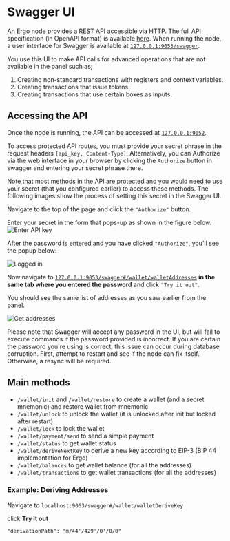 # Swagger UI

An Ergo node provides a REST API accessible via HTTP. The full API specification (in OpenAPI format) is available [here](https://github.com/ergoplatform/ergo/blob/master/src/main/resources/api/openapi.yaml). When running the node, a user interface for Swagger is available at [`127.0.0.1:9053/swagger`](http://127.0.0.1:9053/swagger). 


You use this UI to make API calls for advanced operations that are not available in the panel such as;

1. Creating non-standard transactions with registers and context variables.
2. Creating transactions that issue tokens.
3. Creating transactions that use certain boxes as inputs. 




## Accessing the API





Once the node is running, the API can be accessed at [`127.0.0.1:9052`](http://127.0.0.1:9052). 

To access protected API routes, you must provide your secret phrase in the request headers `[api_key, Content-Type]`. Alternatively, you can Authorize via the web interface in your browser by clicking the `Authorize` button in swagger and entering your secret phrase there.


Note that most methods in the API are protected and you would need to use your secret (that you configured earlier) to access these methods. The following images show the process of setting this secret in the Swagger UI.

Navigate to the top of the page and click the `"Authorize"` button. 

Enter your secret in the form that pops-up as shown in the figure below.
![Enter API key](https://user-images.githubusercontent.com/23208922/69916784-450e6a80-1485-11ea-9bb5-681438d11970.png)

After the password is entered and you have clicked `"Authorize"`, you'll see the popup below:

![Logged in](https://user-images.githubusercontent.com/23208922/69916787-4a6bb500-1485-11ea-90c8-39b274d0f36d.png)

Now navigate to [`127.0.0.1:9053/swagger#/wallet/walletAddresses`](http://127.0.0.1:9053/swagger#/wallet/walletAddresses) **in the same tab where you entered the password** and click `"Try it out"`. 

You should see the same list of addresses as you saw earlier from the panel. 

![Get addresses](https://user-images.githubusercontent.com/23208922/69916855-f9a88c00-1485-11ea-8705-887ccffe6471.png)

Please note that Swagger will accept any password in the UI, but will fail to execute commands if the password provided is incorrect. If you are certain the password you're using is correct, this issue can occur during database corruption. First, attempt to restart and see if the node can fix itself.  Otherwise, a resync will be required. 


## Main methods

* `/wallet/init` and `/wallet/restore` to create a wallet (and a secret mnemonic) and restore wallet from mnemonic
* `/wallet/unlock` to unlock the wallet (it is unlocked after init but locked after restart)
* `/wallet/lock` to lock the wallet
* `/wallet/payment/send` to send a simple payment
* `/wallet/status` to get wallet status
* `/wallet/deriveNextKey` to derive a new key according to EIP-3 (BIP 44 implementation for Ergo)
* `/wallet/balances` to get wallet balance (for all the addresses) 
* `/wallet/transactions` to get wallet transactions (for all the addresses) 


### Example: Deriving Addresses

Navigate to `localhost:9053/swagger#/wallet/walletDeriveKey` 

click **Try it out**

```  
"derivationPath": "m/44'/429'/0'/0/0" 
```





